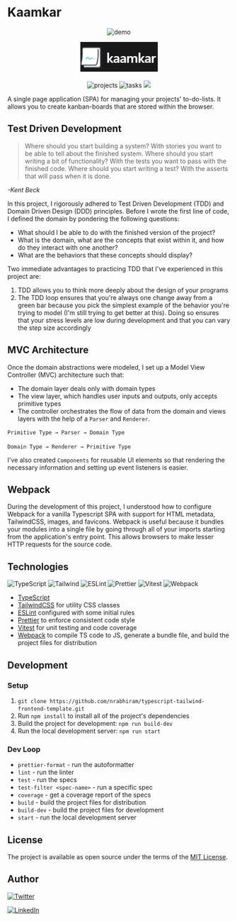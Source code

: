 ﻿# Kaamkar

<p align="center">
    <img src="./src/assets/demo.gif" alt="demo">
</p>

<p align="center">
    <img src="./src/assets/kaamkar.png" alt="kaamkar">
    <br>
    <br>
    <img src="https://img.shields.io/badge/create-projects-teal?style=flat" alt="projects">
    <img src="https://img.shields.io/badge/organize-tasks-teal?style=flat" alt="tasks"> 
    <img src="https://img.shields.io/github/deployments/nrabhiram/kaamkar/production">
</p>

A single page application (SPA) for managing your projects' to-do-lists. It allows you to create kanban-boards that are stored within the browser.

## Test Driven Development

> Where should you start building a system? With stories you want to be able to tell about the finished system.
> Where should you start writing a bit of functionality? With the tests you want to pass with the finished code.
> Where should you start writing a test? With the asserts that will pass when it is done.

*-Kent Beck*

In this project, I rigorously adhered to Test Driven Development (TDD) and Domain Driven Design (DDD) principles. Before I wrote the first line of code, I defined the domain by pondering the following questions:

- What should I be able to do with the finished version of the project?
- What is the domain, what are the concepts that exist within it, and how do they interact with one another?
- What are the behaviors that these concepts should display?

Two immediate advantages to practicing TDD that I've experienced in this project are:

1. TDD allows you to think more deeply about the design of your programs
2. The TDD loop ensures that you're always one change away from a green bar because you pick the simplest example of the behavior you're trying to model (I'm still trying to get better at this). Doing so ensures that your stress levels are low during development and that you can vary the step size accordingly

## MVC Architecture

Once the domain abstractions were modeled, I set up a Model View Controller (MVC) architecture such that:

- The domain layer deals only with domain types
- The view layer, which handles user inputs and outputs, only accepts primitive types
- The controller orchestrates the flow of data from the domain and views layers with the help of a `Parser` and `Renderer`.

```
Primitive Type → Parser → Domain Type

Domain Type → Renderer → Primitive Type
```

I've also created `Components` for reusable UI elements so that rendering the necessary information and setting up event listeners is easier.

## Webpack

During the development of this project, I understood how to configure Webpack for a vanilla Typescript SPA with support for HTML metadata, TailwindCSS, images, and favicons. Webpack is useful because it bundles your modules into a single file by going through all of your imports starting from the application's entry point. This allows browsers to make lesser HTTP requests for the source code.

## Technologies

![TypeScript](https://img.shields.io/badge/frontend-ts-blue?style=flat&logo=typescript)
![Tailwind](https://img.shields.io/badge/frontend-tailwind-00C4C4?style=flat&logo=tailwindcss)
![ESLint](https://img.shields.io/badge/linter-eslint-4B32C3?style=flat&logo=eslint)
![Prettier](https://img.shields.io/badge/formatter-prettier-F8BC45?style=flat&logo=prettier)
![Vitest](https://img.shields.io/badge/specs-vitest-yellow?style=flat&logo=vitest)
![Webpack](https://img.shields.io/badge/bundler-webpack-4DBDF7?style=flat&logo=webpack)

- [TypeScript](https://www.typescriptlang.org/)
- [TailwindCSS](https://tailwindcss.com/) for utility CSS classes
- [ESLint](https://eslint.org/) configured with some initial rules
- [Prettier](https://prettier.io/) to enforce consistent code style
- [Vitest](https://vitest.dev/) for unit testing and code coverage
- [Webpack](https://webpack.js.org/) to compile TS code to JS, generate a bundle file, and build the project files for distribution

## Development

### Setup

1. `git clone https://github.com/nrabhiram/typescript-tailwind-frontend-template.git`
2. Run `npm install` to install all of the project's dependencies
3. Build the project for development: `npm run build-dev`
4. Run the local development server: `npm run start`

### Dev Loop

- `prettier-format` - run the autoformatter
- `lint` - run the linter
- `test` - run the specs
- `test-filter <spec-name>` - run a specific spec
- `coverage` - get a coverage report of the specs
- `build` - build the project files for distribution
- `build-dev` - build the project files for development
- `start` - run the local development server

## License

The project is available as open source under the terms of the [MIT License](LICENSE).

## Author

[![Twitter](https://img.shields.io/badge/follow-%40nrabhiram-1DA1F2?style=flat&logo=Twitter)](https://twitter.com/nrabhiram)

[![LinkedIn](https://img.shields.io/badge/connect-%40abhiramreddy-%230077B5?style=flat&logo=LinkedIn)](https://www.linkedin.com/in/abhiram-reddy-23285b196/)
